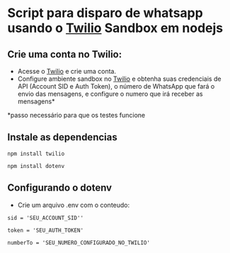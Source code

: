 # Script para disparo de whatsapp usando o [Twilio](https://www.twilio.com/) Sandbox em nodejs

## Crie uma conta no Twilio:

- Acesse o [Twilio](https://www.twilio.com/) e crie uma conta.
- Configure ambiente sandbox no [Twilio](https://www.twilio.com/) e obtenha suas credenciais de API (Account SID e Auth Token), o número de WhatsApp que fará o envio das mensagens, e configure o numero que irá receber as mensagens* 

*passo necessário para que os testes funcione

## Instale as dependencias

``npm install twilio``

``npm install dotenv``

## Configurando o dotenv

- Crie um arquivo .env com o conteudo:

```
sid = 'SEU_ACCOUNT_SID''

token = 'SEU_AUTH_TOKEN'

numberTo = 'SEU_NUMERO_CONFIGURADO_NO_TWILIO'
```
